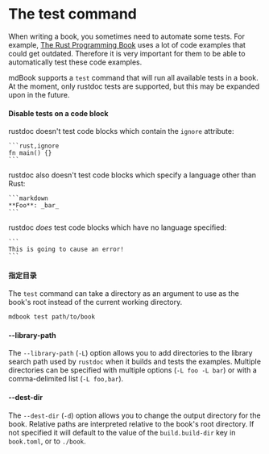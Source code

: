 # The test command

When writing a book, you sometimes need to automate some tests. For example,
[The Rust Programming Book](https://doc.rust-lang.org/stable/book/) uses a lot
of code examples that could get outdated. Therefore it is very important for
them to be able to automatically test these code examples.

mdBook supports a `test` command that will run all available tests in a book. At
the moment, only rustdoc tests are supported, but this may be expanded upon in
the future.

#### Disable tests on a code block

rustdoc doesn't test code blocks which contain the `ignore` attribute:

    ```rust,ignore
    fn main() {}
    ```

rustdoc also doesn't test code blocks which specify a language other than Rust:

    ```markdown
    **Foo**: _bar_
    ```

rustdoc _does_ test code blocks which have no language specified:

    ```
    This is going to cause an error!
    ```

#### 指定目录

The `test` command can take a directory as an argument to use as the book's root
instead of the current working directory.

```bash
mdbook test path/to/book
```

#### --library-path

The `--library-path` (`-L`) option allows you to add directories to the library
search path used by `rustdoc` when it builds and tests the examples. Multiple
directories can be specified with multiple options (`-L foo -L bar`) or with a
comma-delimited list (`-L foo,bar`).

#### --dest-dir

The `--dest-dir` (`-d`) option allows you to change the output directory for the
book. Relative paths are interpreted relative to the book's root directory. If
not specified it will default to the value of the `build.build-dir` key in
`book.toml`, or to `./book`.
